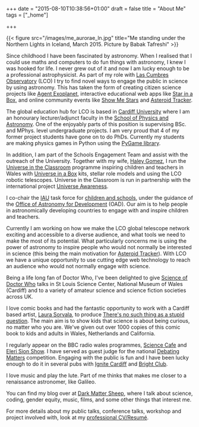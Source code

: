 +++
date = "2015-08-10T10:38:56+01:00"
draft = false
title = "About Me"
tags = ["_home"]

+++

{{< figure src="/images/me_aurorae_ln.jpg" title="Me standing under the Northern Lights in Iceland, March 2015. Picture by Babak Tafreshi" >}}

Since childhood I have been fascinated by astronomy. When I realised that I could use maths and computers to do fun things with astronomy, I knew I was hooked for life. I never grew out of it and now I am lucky enough to be a professional astrophysicist. As part of my role with [Las Cumbres Observatory][21] (LCO) I try to find novel ways to engage the public in science by using astronomy. This has taken the form of creating citizen science projects like [Agent Exoplanet][1], interactive educational web apps like [Star in a Box][2], and online community events like [Show Me Stars][3] and [Asteroid Tracker](http://asteroidtracker.lco.global/).

The global education hub for LCO is based in [Cardiff University][4] where I am an honourary lecturer/adjunct faculty in the [School of Physics and Astronomy][5]. One of the enjoyably parts of this position is supervising BSc. and MPhys. level undergraduate projects. I am very proud that 4 of my former project students have gone on to do PhDs. Currently my students are making physics games in Python using the [PyGame library](https://www.pygame.org/docs/).

In addition, I am part of the Schools Engagement Team and assist with the outreach of the University. Together with my wife, [Haley Gomez][22], I run the [Universe in the Classroom][8] programme inspiring children and teachers in Wales with [Universe in a Box][9] kits, stellar role models and using the LCO robotic telescopes. Universe in the Classroom is run in partnership with the international project [Universe Awareness][10].

I co-chair the [IAU][11] task force for [children and schools][12], under the guidance of the [Office of Astronomy for Development][13] (OAD). Our aim is to help people in astronomically developing countries to engage with and inspire children and teachers.

Currently I am working on how we make the LCO global telescope network exciting and accessible to a diverse audience, and what tools we need to make the most of its potential. What particularly concerns me is using the power of astronomy to inspire people who would not normally be interested in science (this being the main motivation for [Asteroid Tracker](http://asteroidtracker.lco.global/)). With LCO we have a unique opportunity to use cutting edge web technology to reach an audience who would not normally engage with science.

Being a life long fan of Doctor Who, I've been delighted to give [Science of Doctor Who][19] talks in St Louis Science Center, National Museum of Wales (Cardiff) and to a variety of amateur science and science fiction societies across UK.

I love comic books and had the fantastic opportunity to work with a Cardiff based artist, [Laura Sorvala](http://www.auralab.co.uk/), to produce [There's no such thing as a stupid question](https://lco.global/education/resources/print/). The main aim is to show kids that science is about being curious, no matter who you are. We've given out over 1000 copies of this comic book to kids and adults in Wales, Netherlands and California.

I regularly appear on the BBC radio wales programmes, [Science Cafe][14] and [Eleri Sion Show][15]. I have served as guest judge for the national [Debating Matters][16] competition. Engaging with the public is fun and I have been lucky enough to do it in several pubs with [Ignite Cardiff][17] and [Bright Club][18].

I love music and play the lute. Part of me thinks that makes me closer to a renaissance astronomer, like Galileo.

You can find my blog over at [Dark Matter Sheep][20], where I talk about science, coding, gender equity, music, films, and some other things that interest me.

For more details about my public talks, conference talks, workshop and project involved with, look at my [professional CV/Resumé](/cv/).

[1]: http://lco.global/agentexoplanet
[2]: http://starinabox.lco.global
[3]: https://lco.global/blog/show-me-stars/
[4]: http://www.cardiff.ac.uk
[5]: http://www.astro.cardiff.ac.uk
[6]: http://wales.gov.uk/?lang=en
[7]: http://wales.gov.uk/topics/businessandeconomy/csaw/nsa/?lang=en
[8]: http://blogs.cardiff.ac.uk/physicsoutreach/universe-in-the-classroom/
[9]: http://www.unawe.org/resources/universebox/
[10]: http://unawe.org
[11]: http://iau.org
[12]: http://www.astro4dev.org/task-forces/children-and-schools/
[13]: http://www.astro4dev.org
[14]: http://www.bbc.co.uk/wales/radiowales/sites/sciencecafe/
[15]: http://www.bbc.co.uk/programmes/b03d51wc
[16]: http://www.debatingmatters.com/
[17]: https://www.youtube.com/watch?v=5H2Ak-1cIc0
[18]: http://brightclubwales.wordpress.com/
[19]: http://www.darkmattersheep.uk/blog/science-of-doctor-who-the-movie/
[20]: http://www.darkmattersheep.uk/
[21]: http://lco.global/
[22]: http://haley.gomez.me.uk/

